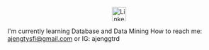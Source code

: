 <p align="center">
<a href="https://github.com/ajenggtrd">
</p>

<p align="center">
<a href="https://www.linkedin.com/in/ajeng-tiara-dilla/"><img width="32px" alt="Linkedin" title="Linkedin" src="https://i.imgur.com/yRpa1dQ.png"/></a>

I'm currently learning Database and Data Mining
How to reach me: ajengtysfi@gmail.com or IG: ajenggtrd

<!---
ajenggtrd/ajenggtrd is a ✨ special ✨ repository because its `README.md` (this file) appears on your GitHub profile.
You can click the Preview link to take a look at your changes.
--->
